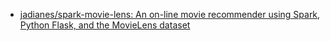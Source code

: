 


* [jadianes/spark-movie-lens: An on-line movie recommender using Spark, Python Flask, and the MovieLens dataset ](https://github.com/jadianes/spark-movie-lens)